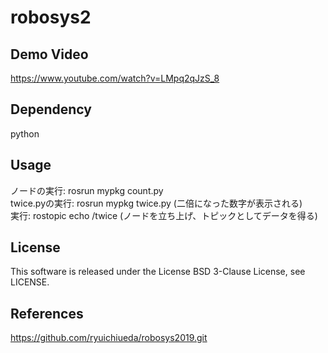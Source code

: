# robosys2 
## Demo Video 
https://www.youtube.com/watch?v=LMpq2qJzS_8 
## Dependency  
python 
## Usage 
ノードの実行: rosrun mypkg count.py  
twice.pyの実行: rosrun mypkg twice.py (二倍になった数字が表示される)  
実行: rostopic echo /twice (ノードを立ち上げ、トピックとしてデータを得る)  
## License  
This software is released under the License BSD 3-Clause License, see LICENSE.
## References
https://github.com/ryuichiueda/robosys2019.git

